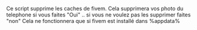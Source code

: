 Ce script supprime les caches de fivem.
Cela supprimera vos photo du telephone si vous faites "Oui" .. si vous ne voulez pas les supprimer faites "non" 
Cela ne fonctionnera que si fivem est installé dans %appdata% 
